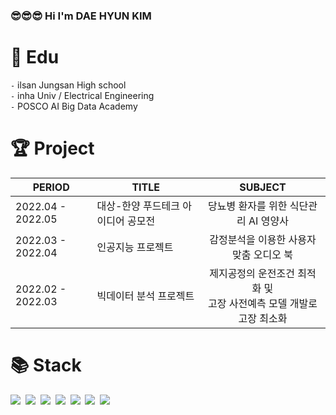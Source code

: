 ### :sunglasses::sunglasses::sunglasses: Hi I'm DAE HYUN KIM


<div align=left><h1>📘 ️Edu</h1></div>

`-` ilsan Jungsan High school \
`-` inha Univ / Electrical Engineering \
`-` POSCO AI Big Data Academy 



<div align=left><h1>🏆 Project</h1></div>

|   PERIOD   | TITLE | SUBJECT |
| -------- | ------- | :---------:|
| 2022.04 - 2022.05 | 대상-한양 푸드테크 아이디어 공모전 | 당뇨병 환자를 위한 식단관리 AI 영양사 |
| 2022.03 - 2022.04 | 인공지능 프로젝트 | 감정분석을 이용한 사용자 맞춤 오디오 북 |
| 2022.02 - 2022.03 | 빅데이터 분석 프로젝트 | 제지공정의 운전조건 최적화 및<br/> 고장 사전예측 모델 개발로 고장 최소화 |



<div align=left><h1>📚 Stack</h1></div>

<p align="left">
  <img src="https://img.shields.io/badge/Python-3776AB?style=flat-square&logo=Python&logoColor=white"/></a>&nbsp 
  <img src="https://img.shields.io/badge/C-A8B9CC?style=flat-square&logo=C&logoColor=white"/></a>&nbsp 
  <img src="https://img.shields.io/badge/C++-00599C?style=flat-square&logo=C%2B%2B&logoColor=white"/></a>&nbsp 
  <img src="https://img.shields.io/badge/PyTorch-EE4C2C?style=flat-square&logo=PyTorch&logoColor=white"/></a>&nbsp 
  <img src="https://img.shields.io/badge/TensorFlow-FF6F00?style=flat-square&logo=TensorFlow&logoColor=white"/></a>&nbsp 
  <img src="https://img.shields.io/badge/Keras-D00000?style=flat-square&logo=Keras&logoColor=white"/></a>&nbsp 
  <img src="https://img.shields.io/badge/YOLO-00FFFF?style=flat-square&logo=YOLO&logoColor=white"/></a>&nbsp 
  <br>
